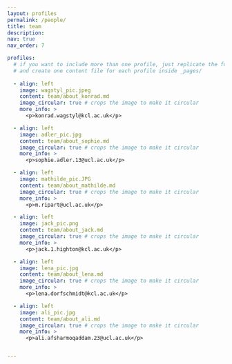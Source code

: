 ```yaml
---
layout: profiles
permalink: /people/
title: team
description: 
nav: true
nav_order: 7

profiles:
  # if you want to include more than one profile, just replicate the following block
  # and create one content file for each profile inside _pages/
  
  - align: left
    image: wagstyl_pic.jpeg
    content: team/about_konrad.md
    image_circular: true # crops the image to make it circular
    more_info: >
      <p>konrad.wagstyl@kcl.ac.uk</p>

  - align: left
    image: adler_pic.jpg
    content: team/about_sophie.md
    image_circular: true # crops the image to make it circular
    more_info: >
      <p>sophie.adler.13@ucl.ac.uk</p>

  - align: left
    image: mathilde_pic.JPG
    content: team/about_mathilde.md
    image_circular: true # crops the image to make it circular
    more_info: >
      <p>m.ripart@ucl.ac.uk</p>

  - align: left
    image: jack_pic.png
    content: team/about_jack.md
    image_circular: true # crops the image to make it circular
    more_info: >
      <p>jack.1.highton@kcl.ac.uk</p>

  - align: left
    image: lena_pic.jpg
    content: team/about_lena.md
    image_circular: true # crops the image to make it circular
    more_info: >
      <p>lena.dorfschmidt@kcl.ac.uk</p>

  - align: left
    image: ali_pic.jpg
    content: team/about_ali.md
    image_circular: true # crops the image to make it circular
    more_info: >
      <p>ali.afsharmoqaddam.23@ucl.ac.uk</p>


---
```

